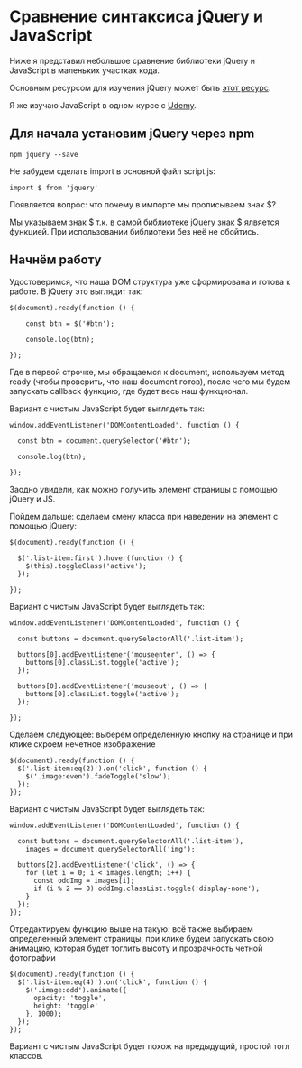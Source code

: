 # Сравнение синтаксиса jQuery и JavaScript

Ниже я представил небольшое сравнение библиотеки jQuery и JavaScript в маленьких участках кода.

Основным ресурсом для изучения jQuery может быть [этот ресурс](https://page2page.lohmach.info/index.php5/%D0%97%D0%B0%D0%B3%D0%BB%D0%B0%D0%B2%D0%BD%D0%B0%D1%8F_%D1%81%D1%82%D1%80%D0%B0%D0%BD%D0%B8%D1%86%D0%B0.html).

Я же изучаю JavaScript в одном курсе с [Udemy](https://www.udemy.com/course/javascript_full/).

## Для начала установим jQuery через npm

`npm jquery --save`

Не забудем сделать import в основной файл script.js:

`import $ from 'jquery'`

Появляется вопрос: что почему в импорте мы прописываем знак $?

Мы указываем знак $ т.к. в самой библиотеке jQuery знак $ ялвяется функцией. При использовании библиотеки без неё не обойтись.

## Начнём работу


Удостоверимся, что наша DOM структура уже сформирована и готова к работе. В jQuery это выглядит так:

	$(document).ready(function () {

		const btn = $('#btn');

		console.log(btn);

	});

Где в первой строчке, мы обращаемся к document, используем метод ready (чтобы проверить, что наш document готов), после чего мы будем запускать callback функцию, где будет весь наш функционал.

Вариант с чистым JavaScript будет выглядеть так: 

	window.addEventListener('DOMContentLoaded', function () {

	  const btn = document.querySelector('#btn');

	  console.log(btn);

	});
	
Заодно увидели, как можно получить элемент страницы с помощью jQuery и JS.

Пойдем дальше: сделаем смену класса при наведении на элемент с помощью jQuery:

	$(document).ready(function () {

	  $('.list-item:first').hover(function () {
		$(this).toggleClass('active');
	  });

	});
	
Вариант с чистым JavaScript будет выглядеть так: 

	window.addEventListener('DOMContentLoaded', function () {

	  const buttons = document.querySelectorAll('.list-item');

	  buttons[0].addEventListener('mouseenter', () => {
	    buttons[0].classList.toggle('active');
	  });

	  buttons[0].addEventListener('mouseout', () => {
	    buttons[0].classList.toggle('active');
	  });

	});

Сделаем следующее: выберем определенную кнопку на странице и при клике скроем нечетное изображение

	$(document).ready(function () {
	  $('.list-item:eq(2)').on('click', function () {
	    $('.image:even').fadeToggle('slow');
	  });
	});
	
Вариант с чистым JavaScript будет выглядеть так: 

	window.addEventListener('DOMContentLoaded', function () {

	  const buttons = document.querySelectorAll('.list-item'),
		images = document.querySelectorAll('img');

	  buttons[2].addEventListener('click', () => {
	    for (let i = 0; i < images.length; i++) {
	      const oddImg = images[i];
	      if (i % 2 == 0) oddImg.classList.toggle('display-none');
	    }
	  });
	});

Отредактируем функцию выше на такую: всё также выбираем определенный элемент страницы, при клике будем запускать свою анимацию, которая будет тоглить высоту и прозрачность четной фотографии

	$(document).ready(function () {
	  $('.list-item:eq(4)').on('click', function () {
		$('.image:odd').animate({
		  opacity: 'toggle',
		  height: 'toggle'
		}, 1000);
	  });
	});
	
Вариант с чистым JavaScript будет похож на предыдущий, простой тогл классов.
